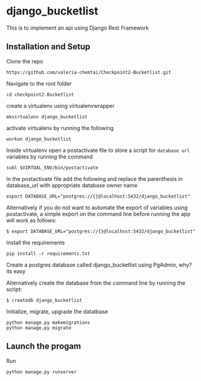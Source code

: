 # django_bucketlist
This is to implement an api using Django Rest Framework

## Installation and Setup
Clone the repo
```
https://github.com/valeria-chemtai/Checkpoint2-Bucketlist.git
```
Navigate to the root folder
```
cd checkpoint2-Bucketlist
```
create a virtualenv using virtualenvwrapper
```
mkvirtualenv django_bucketlist
```
activate virtualenv by running the following
```
workon django_bucketlist
```
Inside virtualenv open a postactivate file to store a script for  `database url` variables by running the command
```
subl $VIRTUAL_ENV/bin/postactivate
```
In the postactivate file add the following and replace the parenthesis in database_url with appropriate database owner name
```
export DATABASE_URL="postgres://{}@localhost:5432/django_bucketlist"
```
Alternatively if you do not want to automate the export of variables using postactivate, a simple export on the command line before running the app will work as follows:
```
$ export DATABASE_URL="postgres://{}@localhost:5432/django_bucketlist"
```

Install the requirements
```
pip install -r requirements.txt
```
Create a postgres database called django_bucketlist using PgAdmin, why? its easy

Alternatively create the database from the command line by running the script:
```
$ createdb django_bucketlist
```

Initialize, migrate, upgrade the datatbase
```
python manage.py makemigrations
python manage.py migrate
```
## Launch the progam
Run
```
python manage.py runserver
```